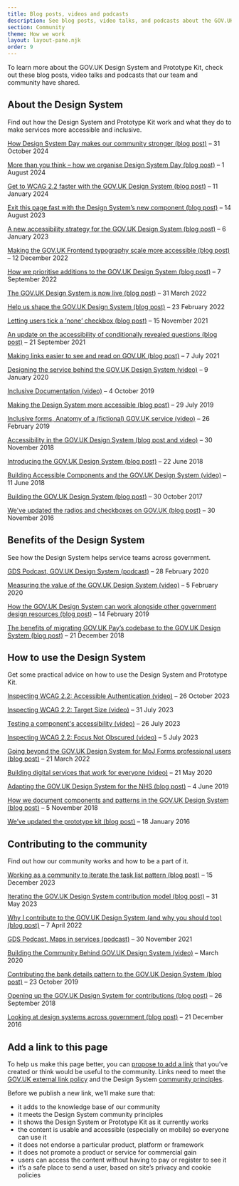 ```yaml
---
title: Blog posts, videos and podcasts
description: See blog posts, video talks, and podcasts about the GOV.UK Design System and Prototype Kit
section: Community
theme: How we work
layout: layout-pane.njk
order: 9
---
```


To learn more about the GOV.UK Design System and Prototype Kit, check out these blog posts, video talks and podcasts that our team and community have shared.

## About the Design System

Find out how the Design System and Prototype Kit work and what they do to make services more accessible and inclusive.

[How Design System Day makes our community stronger (blog post)](https://gds.blog.gov.uk/2024/10/31/how-design-system-day-makes-our-community-stronger/) – 31 October 2024

[More than you think – how we organise Design System Day (blog post)](https://gds.blog.gov.uk/2024/08/01/more-than-you-think-how-we-organise-design-system-day/) – 1 August 2024

[Get to WCAG 2.2 faster with the GOV.UK Design System (blog post)](https://accessibility.blog.gov.uk/2024/01/11/get-to-wcag-2-2-faster-with-the-gov-uk-design-system/) – 11 January 2024

[Exit this page fast with the Design System’s new component (blog post)](https://designnotes.blog.gov.uk/2023/08/14/exit-this-page-fast-with-the-design-systems-new-component/) – 14 August 2023

[A new accessibility strategy for the GOV.UK Design System (blog post)](https://accessibility.blog.gov.uk/2023/01/06/a-new-accessibility-strategy-for-the-gov-uk-design-system/) – 6 January 2023

[Making the GOV.UK Frontend typography scale more accessible (blog post)](https://designnotes.blog.gov.uk/2022/12/12/making-the-gov-uk-frontend-typography-scale-more-accessible/) – 12 December 2022

[How we prioritise additions to the GOV.UK Design System (blog post)](https://designnotes.blog.gov.uk/2022/09/07/how-we-prioritise-additions-to-the-gov-uk-design-system/) – 7 September 2022

[The GOV.UK Design System is now live (blog post)](https://gds.blog.gov.uk/2022/03/31/the-gov-uk-design-system-is-now-live/) – 31 March 2022

[Help us shape the GOV.UK Design System (blog post)](https://designnotes.blog.gov.uk/2022/02/23/help-us-shape-the-gov-uk-design-system/) – 23 February 2022

[Letting users tick a ‘none’ checkbox (blog post)](https://designnotes.blog.gov.uk/2021/11/15/letting-users-tick-a-none-checkbox/) – 15 November 2021

[An update on the accessibility of conditionally revealed questions (blog post)](https://accessibility.blog.gov.uk/2021/09/21/an-update-on-the-accessibility-of-conditionally-revealed-questions/) – 21 September 2021

[Making links easier to see and read on GOV.UK (blog post)](https://designnotes.blog.gov.uk/2021/07/07/making-links-easier-to-see-and-read-on-gov-uk/) – 7 July 2021

[Designing the service behind the GOV.UK Design System (video)](https://www.youtube.com/watch?v=kOXt36nIVPQ) – 9 January 2020

[Inclusive Documentation (video)](https://www.youtube.com/watch?v=dZOf973QzmE) – 4 October 2019

[Making the Design System more accessible (blog post)](https://designnotes.blog.gov.uk/2019/07/29/weve-made-the-gov-uk-design-system-more-accessible/) – 29 July 2019

[Inclusive forms, Anatomy of a (fictional) GOV.UK service (video)](https://www.youtube.com/watch?v=JHaLzm-FGsc) – 26 February 2019

[Accessibility in the GOV.UK Design System (blog post and video)](https://nickcolley.co.uk/2018/11/16/accessibility-in-the-govuk-design-system/) – 30 November 2018

[Introducing the GOV.UK Design System (blog post)](https://gds.blog.gov.uk/2018/06/22/introducing-the-gov-uk-design-system/) – 22 June 2018

[Building Accessible Components and the GOV.UK Design System (video)](https://www.youtube.com/watch?v=wprWuTvhec4) – 11 June 2018

[Building the GOV.UK Design System (blog post)](https://gds.blog.gov.uk/2017/10/30/building-the-gov-uk-design-system/) – 30 October 2017

[We've updated the radios and checkboxes on GOV.UK (blog post)](https://designnotes.blog.gov.uk/2016/11/30/weve-updated-the-radios-and-checkboxes-on-gov-uk/) – 30 November 2016

## Benefits of the Design System

See how the Design System helps service teams across government.

[GDS Podcast, GOV.UK Design System (podcast)](https://gds.blog.gov.uk/2020/02/28/podcast-gov-uk-design-system/) – 28 February 2020

[Measuring the value of the GOV.UK Design System (video)](https://www.youtube.com/watch?v=eSkVtSEAe98) – 5 February 2020

[How the GOV.UK Design System can work alongside other government design resources (blog post)](https://designnotes.blog.gov.uk/2019/02/14/how-the-gov-uk-design-system-can-work-alongside-other-government-design-resources/) – 14 February 2019

[The benefits of migrating GOV.UK Pay’s codebase to the GOV.UK Design System (blog post)](https://technology.blog.gov.uk/2018/12/21/the-benefits-of-migrating-gov-uk-pays-codebase-to-the-gov-uk-design-system/) – 21 December 2018

## How to use the Design System

Get some practical advice on how to use the Design System and Prototype Kit.

[Inspecting WCAG 2.2: Accessible Authentication (video)](https://www.youtube.com/watch?v=9h5aLCS3wJQ) – 26 October 2023

[Inspecting WCAG 2.2: Target Size (video)](https://www.youtube.com/watch?v=91O_DzoLM3U) – 31 July 2023

[Testing a component's accessibility (video)](https://www.youtube.com/watch?v=C770bSvGr_E) – 26 July 2023

[Inspecting WCAG 2.2: Focus Not Obscured (video)](https://www.youtube.com/watch?v=_fi7SsSkBtM) – 5 July 2023

[Going beyond the GOV.UK Design System for MoJ Forms professional users (blog post)](https://designnotes.blog.gov.uk/2022/03/21/going-beyond-the-gov-uk-design-system-for-moj-forms-professional-users/) – 21 March 2022

[Building digital services that work for everyone (video)](https://www.youtube.com/watch?v=1cuZnBqQYKQ&feature=youtu.be) – 21 May 2020

[Adapting the GOV.UK Design System for the NHS (blog post)](https://gds.blog.gov.uk/2019/06/04/guest-post-adapting-the-gov-uk-design-system-for-the-nhs/) – 4 June 2019

[How we document components and patterns in the GOV.UK Design System (blog post)](https://designnotes.blog.gov.uk/2018/11/05/how-we-document-components-and-patterns-in-the-gov-uk-design-system/) – 5 November 2018

[We’ve updated the prototype kit (blog post)](https://designnotes.blog.gov.uk/2016/01/18/weve-updated-the-prototype-kit/) – 18 January 2016

## Contributing to the community

Find out how our community works and how to be a part of it.

[Working as a community to iterate the task list pattern (blog post)](https://designnotes.blog.gov.uk/2023/12/15/working-as-a-community-to-iterate-the-task-list-pattern/) – 15 December 2023

[Iterating the GOV.UK Design System contribution model (blog post)](https://designnotes.blog.gov.uk/2023/05/31/iterating-the-gov-uk-design-system-contribution-model/) – 31 May 2023

[Why I contribute to the GOV.UK Design System (and why you should too) (blog post)](https://x-govuk.github.io/posts/contributing-to-govuk-design-system/) – 7 April 2022

[GDS Podcast, Maps in services (podcast)](https://gds.blog.gov.uk/2021/11/30/podcast-maps-in-services/) – 30 November 2021

[Building the Community Behind GOV.UK Design System (video)](https://www.youtube.com/watch?v=REAO9Uqx_ZE) – March 2020

[Contributing the bank details pattern to the GOV.UK Design System (blog post)](https://mojdigital.blog.gov.uk/2019/10/23/contributing-the-bank-details-pattern-to-the-gov-uk-design-system/) – 23 October 2019

[Opening up the GOV.UK Design System for contributions (blog post)](https://designnotes.blog.gov.uk/2018/09/26/opening-up-the-gov-uk-design-system-for-contributions/) – 26 September 2018

[Looking at design systems across government (blog post)](https://designnotes.blog.gov.uk/2016/12/21/looking-at-design-systems-across-government/) – 21 December 2016

## Add a link to this page

To help us make this page better, you can [propose to add a link](https://github.com/alphagov/govuk-design-system/edit/main/src/community/blogs-talks-podcasts/index.md) that you’ve created or think would be useful to the community. Links need to meet the [GOV.UK external link policy](https://www.gov.uk/guidance/content-design/links) and the Design System [community principles](/community/community-principles/).

Before we publish a new link, we’ll make sure that:

- it adds to the knowledge base of our community
- it meets the Design System community principles
- it shows the Design System or Prototype Kit as it currently works
- the content is usable and accessible (especially on mobile) so everyone can use it
- it does not endorse a particular product, platform or framework
- it does not promote a product or service for commercial gain
- users can access the content without having to pay or register to see it
- it’s a safe place to send a user, based on site’s privacy and cookie policies
